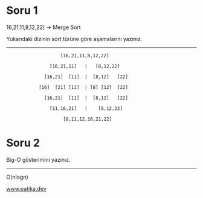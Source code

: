 # **Soru 1**
16,21,11,8,12,22] -> Merge Sort

Yukarıdaki dizinin sort türüne göre aşamalarını yazınız.

---


                        [16,21,11,8,12,22]

                    [16,21,11]   |   [8,12,22]

                  [16,21]  [11]  |  [8,12]   [22]
               
                [16]  [21] [11]  | [8] [12]  [22]
                
                  [16,21]  [11]  |  [8,12]   [22] 

                    [11,16,21]   |    [8,12,22]

                         [8,11,12,16,21,22]


# **Soru 2**
Big-O gösterimini yazınız.

----

O(nlogn)


www.patika.dev
